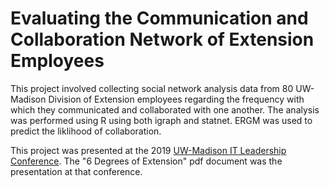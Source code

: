 # Evaluating the Communication and Collaboration Network of Extension Employees

This project involved collecting social network analysis data from 80 UW-Madison Division of Extension employees regarding the frequency with which they communicated and collaborated with one another. The analysis was performed using R using both igraph and statnet. ERGM was used to predict the liklihood of collaboration.

This project was presented at the 2019 [UW-Madison IT Leadership Conference](https://itlc.it.wisc.edu/). The "6 Degrees of Extension" pdf document was the presentation at that conference.